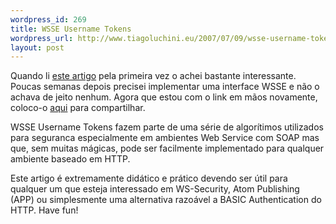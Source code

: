 ```yaml
--- 
wordpress_id: 269
title: WSSE Username Tokens
wordpress_url: http://www.tiagoluchini.eu/2007/07/09/wsse-username-tokens/
layout: post
---
```

Quando li [este artigo](http://www.xml.com/pub/a/2003/12/17/dive.html) pela primeira vez o achei bastante interessante. Poucas semanas depois precisei implementar uma interface WSSE e não o achava de jeito nenhum. Agora que estou com o link em mãos novamente, coloco-o [aqui](http://www.xml.com/pub/a/2003/12/17/dive.html) para compartilhar.

WSSE Username Tokens fazem parte de uma série de algorítimos utilizados para seguranca especialmente em ambientes Web Service com SOAP mas que, sem muitas mágicas, pode ser facilmente implementado para qualquer ambiente baseado em HTTP.

Este artigo é extremamente didático e prático devendo ser útil para qualquer um que esteja interessado em WS-Security, Atom Publishing (APP) ou simplesmente uma alternativa razoável a BASIC Authentication do HTTP. Have fun!
